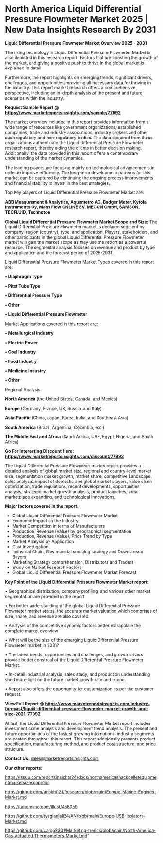 # North America Liquid Differential Pressure Flowmeter Market 2025 | New Data Insights Research By 2031

<Strong> Liquid Differential Pressure Flowmeter Market Overview 2025 - 2031</strong>

The rising technology in Liquid Differential Pressure Flowmeter Market is also depicted in this research report. Factors that are boosting the growth of the market, and giving a positive push to thrive in the global market is explained in detail.

Furthermore, the report highlights on emerging trends, significant drivers, challenges, and opportunities, providing all necessary data for thriving in the industry. This report market research offers a comprehensive perspective, including an in-depth analysis of the present and future scenarios within the industry.

<strong>Request Sample Report @ <a href=https://www.marketreportsinsights.com/sample/77992>https://www.marketreportsinsights.com/sample/77992</a></strong>

The market overview included in this report provides information from a wide range of resources like government organizations, established companies, trade and industry associations, industry brokers and other such regulatory and non-regulatory bodies. The data acquired from these organizations authenticate the Liquid Differential Pressure Flowmeter research report, thereby aiding the clients in better decision making. Additionally, the data provided in this report offers a contemporary understanding of the market dynamics.

The leading players are focusing mainly on technological advancements in order to improve efficiency. The long-term development patterns for this market can be captured by continuing the ongoing process improvements and financial stability to invest in the best strategies.

Top Key players of Liquid Differential Pressure Flowmeter Market are:

<strong>ABB Measurement & Analytics, Aquametro AG, Badger Meter, Kytola Instruments Oy, Mass Flow ONLINE BV, MECON GmbH, SAMSON, TECFLUID, Technoton</strong>

<strong><b>Global Liquid Differential Pressure Flowmeter Market Scope and Size:</b></strong>
The Liquid Differential Pressure Flowmeter market is declared segment by company, region (country), type, and application. Players, stakeholders, and other participants in the global Liquid Differential Pressure Flowmeter market will gain the market scope as they use the report as a powerful resource. The segmental analysis focuses on revenue and product by type and application and the forecast period of 2025-2031.

Liquid Differential Pressure Flowmeter Market Types covered in this report are:

<strong>• Diaphragm Type

• Pitot Tube Type

• Differential Pressure Type

• Other

• Liquid Differential Pressure Flowmeter</strong>

Market Applications covered in this report are:

<strong>• Metallurgical Industry

• Electric Power

• Coal Industry

• Food Industry

• Medicine Industry

• Other</strong> 

Regional Analysis

<strong>North America</strong> (the United States, Canada, and Mexico)

<strong>Europe</strong> (Germany, France, UK, Russia, and Italy)

<strong>Asia-Pacific</strong> (China, Japan, Korea, India, and Southeast Asia)

<strong>South America</strong> (Brazil, Argentina, Colombia, etc.)

<strong>The Middle East and Africa</strong> (Saudi Arabia, UAE, Egypt, Nigeria, and South Africa)

<strong>Go For Interesting Discount Here: <a href=https://www.marketreportsinsights.com/discount/77992>https://www.marketreportsinsights.com/discount/77992</a></strong>

The Liquid Differential Pressure Flowmeter market report provides a detailed analysis of global market size, regional and country-level market size, segmentation market growth, market share, competitive Landscape, sales analysis, impact of domestic and global market players, value chain optimization, trade regulations, recent developments, opportunities analysis, strategic market growth analysis, product launches, area marketplace expanding, and technological innovations.

<strong><b>Major factors covered in the report:</b></strong>
<ul>
  <li>Global Liquid Differential Pressure Flowmeter Market </li>
  <li>Economic Impact on the Industry</li>
  <li>Market Competition in terms of Manufacturers</li>
  <li>Production, Revenue (Value) by geographical segmentation</li>
  <li>Production, Revenue (Value), Price Trend by Type</li>
  <li>Market Analysis by Application</li>
  <li>Cost Investigation</li>
  <li>Industrial Chain, Raw material sourcing strategy and Downstream Buyers</li>
  <li>Marketing Strategy comprehension, Distributors and Traders</li>
  <li>Study on Market Research Factors</li>
  <li>Global Liquid Differential Pressure Flowmeter Market Forecast</li>
</ul>

<strong><b>Key Point of the Liquid Differential Pressure Flowmeter Market report:</b></strong>

• Geographical distribution, company profiling, and various other market segmentation are provided in the report.

• For better understanding of the global Liquid Differential Pressure Flowmeter market status, the accurate market valuation which comprises of size, share, and revenue are also covered.

• Analysis of the competitive dynamic factors better extrapolate the complete market overview

• What will be the size of the emerging Liquid Differential Pressure Flowmeter market in 2031?

• The latest trends, opportunities and challenges, and growth drivers provide better construal of the Liquid Differential Pressure Flowmeter Market.

• In-detail industrial analysis, sales study, and production understanding shed more light on the future market growth rate and scope.

• Report also offers the opportunity for customization as per the customer request.

<strong><b>View Full Report @ <a href=https://www.marketreportsinsights.com/industry-forecast/liquid-differential-pressure-flowmeter-market-growth-and-size-2021-77992>https://www.marketreportsinsights.com/industry-forecast/liquid-differential-pressure-flowmeter-market-growth-and-size-2021-77992</a></b></strong>


At last, the Liquid Differential Pressure Flowmeter Market report includes investment come analysis and development trend analysis. The present and future opportunities of the fastest growing international industry segments are coated throughout this report. This report additionally presents product specification, manufacturing method, and product cost structure, and price structure.

<strong>Contact Us:</strong>
sales@marketreportsinsights.com

<strong>Our other reports:</strong>

<a href=https://issuu.com/reportsinsights24/docs/northamericasnackpelletequipmentmarketsizescopefor>https://issuu.com/reportsinsights24/docs/northamericasnackpelletequipmentmarketsizescopefor</a>

<a href=https://github.com/anokhi121/Research/blob/main/Europe-Marine-Engines-Market.md>https://github.com/anokhi121/Research/blob/main/Europe-Marine-Engines-Market.md</a>

<a href=https://tanomuno.com/illust/458059>https://tanomuno.com/illust/458059</a>

<a href=https://github.com/tyagianjali24/AN/blob/main/Europe-USB-Isolators-Market.md>https://github.com/tyagianjali24/AN/blob/main/Europe-USB-Isolators-Market.md</a>

<a href=https://github.com/cargo2301/Marketing-trends/blob/main/North-America-Gas-Actuated-Thermometers-Market.md>https://github.com/cargo2301/Marketing-trends/blob/main/North-America-Gas-Actuated-Thermometers-Market.md</a>"
